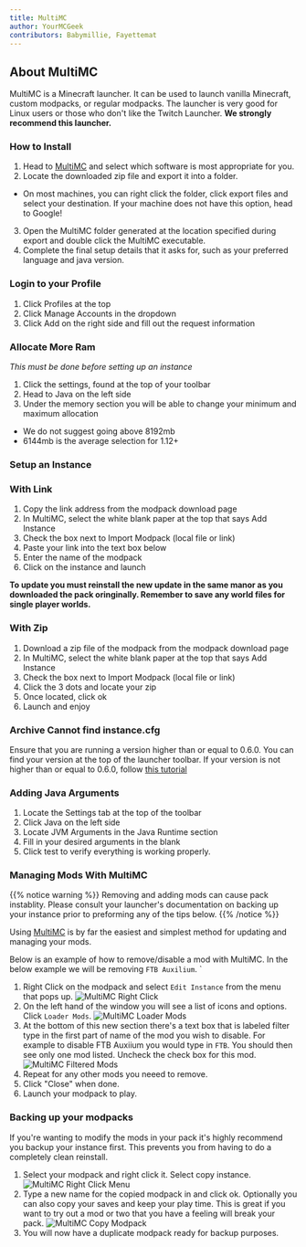 ```yaml
---
title: MultiMC
author: YourMCGeek
contributors: Babymillie, Fayettemat
---
```


## About MultiMC

MultiMC is a Minecraft launcher. It can be used to launch vanilla Minecraft, custom modpacks, or regular modpacks. The launcher is very good for Linux users or those who don't like the Twitch Launcher. **We strongly recommend this launcher.**

### How to Install
1. Head to [MultiMC](https://multimc.org) and select which software is most appropriate for you.
2. Locate the downloaded zip file and export it into a folder.
  - On most machines, you can right click the folder, click export files and select your destination. If your machine does not have this option, head to Google!
3. Open the MultiMC folder generated at the location specified during export and double click the MultiMC executable.
4. Complete the final setup details that it asks for, such as your preferred language and java version.

### Login to your Profile
1. Click Profiles at the top
2. Click Manage Accounts in the dropdown
3. Click Add on the right side and fill out the request information

### Allocate More Ram
*This must be done before setting up an instance*
1. Click the settings, found at the top of your toolbar
2. Head to Java on the left side
3. Under the memory section you will be able to change your minimum and maximum allocation
  - We do not suggest going above 8192mb
  - 6144mb is the average selection for 1.12+

### Setup an Instance
### With Link
1. Copy the link address from the modpack download page
2. In MultiMC, select the white blank paper at the top that says Add Instance
3. Check the box next to Import Modpack (local file or link)
4. Paste your link into the text box below
5. Enter the name of the modpack
6. Click on the instance and launch

**To update you must reinstall the new update in the same manor as you downloaded the pack oringinally. Remember to save any world files for single player worlds.**
### With Zip
1. Download a zip file of the modpack from the modpack download page
2. In MultiMC, select the white blank paper at the top that says Add Instance
3. Check the box next to Import Modpack (local file or link)
4. Click the 3 dots and locate your zip
5. Once located, click ok
6. Launch and enjoy

### Archive Cannot find instance.cfg
Ensure that you are running a version higher than or equal to 0.6.0. You can find your version at the top of the launcher toolbar. If your version is not higher than or equal to 0.6.0, follow [this tutorial](https://github.com/MultiMC/MultiMC5/wiki/Switching-update-channels)

### Adding Java Arguments
1. Locate the Settings tab at the top of the toolbar
2. Click Java on the left side
3. Locate JVM Arguments in the Java Runtime section
4. Fill in your desired arguments in the blank
5. Click test to verify everything is working properly.

### Managing Mods With MultiMC
{{% notice warning %}}
Removing and adding mods can cause pack instablity. Please consult your launcher's documentation on backing up your instance prior to preforming any of the tips below.
{{% /notice %}}

Using [MultiMC](https://multimc.org/) is by far the easiest and simplest method for updating and managing your mods. 

Below is an example of how to remove/disable a mod with MultiMC. In the below example we will be removing `FTB Auxilium`.
`
1. Right Click on the modpack and select `Edit Instance` from the menu that pops up.
![MultiMC Right Click](../../../../assets/images/multimc/multimc-rightclick.png) 
2. On the left hand of the window you will see a list of icons and options. Click `Loader Mods`.
![MultiMC Loader Mods](../../../../assets/images/multimc/multimc-loadermods.png) 
3. At the bottom of this new section there's a text box that is labeled filter type in the first part of name of the mod you wish to disable. For example to disable FTB Auxiium you would type in `FTB`. You should then see only one mod listed. Uncheck the check box for this mod.
![MultiMC Filtered Mods](../../../../assets/images/multimc/multimc-filtered.png) 
4. Repeat for any other mods you neeed to remove.
5. Click "Close" when done.
6. Launch your modpack to play.

### Backing up your modpacks
If you're wanting to modify the mods in your pack it's highly recommend you backup your instance first. This prevents you from having to do a completely clean reinstall.

1. Select your modpack and right click it. Select copy instance.
![MultiMC Right Click Menu](../../../../assets/images/multimc/multimc-rightclick.png) 
2. Type a new name for the copied modpack in and click ok. Optionally you can also copy your saves and keep your play time. This is great if you want to try out a mod or two that you have a feeling will break your pack.
![MultiMC Copy Modpack](../../../../assets/images/multimc/multimc-copy-instance.png) 
3. You will now have a duplicate modpack ready for backup purposes.